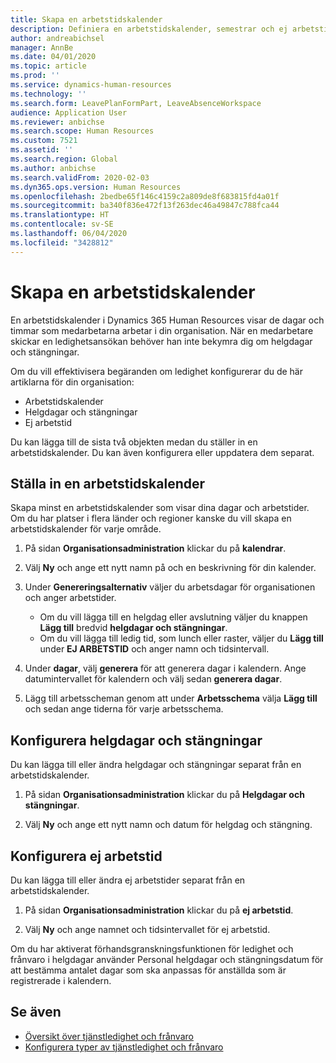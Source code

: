 ```yaml
---
title: Skapa en arbetstidskalender
description: Definiera en arbetstidskalender, semestrar och ej arbetstider i Dynamics 365 Human Resources.
author: andreabichsel
manager: AnnBe
ms.date: 04/01/2020
ms.topic: article
ms.prod: ''
ms.service: dynamics-human-resources
ms.technology: ''
ms.search.form: LeavePlanFormPart, LeaveAbsenceWorkspace
audience: Application User
ms.reviewer: anbichse
ms.search.scope: Human Resources
ms.custom: 7521
ms.assetid: ''
ms.search.region: Global
ms.author: anbichse
ms.search.validFrom: 2020-02-03
ms.dyn365.ops.version: Human Resources
ms.openlocfilehash: 2bedbe65f146c4159c2a809de8f683815fd4a01f
ms.sourcegitcommit: ba340f836e472f13f263dec46a49847c788fca44
ms.translationtype: HT
ms.contentlocale: sv-SE
ms.lasthandoff: 06/04/2020
ms.locfileid: "3428812"
---
```

# <a name="create-a-working-time-calendar"></a>Skapa en arbetstidskalender

En arbetstidskalender i Dynamics 365 Human Resources visar de dagar och timmar som medarbetarna arbetar i din organisation. När en medarbetare skickar en ledighetsansökan behöver han inte bekymra dig om helgdagar och stängningar.

Om du vill effektivisera begäranden om ledighet konfigurerar du de här artiklarna för din organisation:

- Arbetstidskalender
- Helgdagar och stängningar
- Ej arbetstid

Du kan lägga till de sista två objekten medan du ställer in en arbetstidskalender. Du kan även konfigurera eller uppdatera dem separat.

## <a name="set-up-a-working-time-calendar"></a>Ställa in en arbetstidskalender

Skapa minst en arbetstidskalender som visar dina dagar och arbetstider. Om du har platser i flera länder och regioner kanske du vill skapa en arbetstidskalender för varje område.

1. På sidan **Organisationsadministration** klickar du på **kalendrar**.

2. Välj **Ny** och ange ett nytt namn på och en beskrivning för din kalender.

3. Under **Genereringsalternativ** väljer du arbetsdagar för organisationen och anger arbetstider. 
   - Om du vill lägga till en helgdag eller avslutning väljer du knappen **Lägg till** bredvid **helgdagar och stängningar**.
   - Om du vill lägga till ledig tid, som lunch eller raster, väljer du **Lägg till** under **EJ ARBETSTID** och anger namn och tidsintervall.

4. Under **dagar**, välj **generera** för att generera dagar i kalendern. Ange datumintervallet för kalendern och välj sedan **generera dagar**.

5. Lägg till arbetsscheman genom att under **Arbetsschema** välja **Lägg till** och sedan ange tiderna för varje arbetsschema.

## <a name="configure-holidays-and-closures"></a>Konfigurera helgdagar och stängningar

Du kan lägga till eller ändra helgdagar och stängningar separat från en arbetstidskalender.

1. På sidan **Organisationsadministration** klickar du på **Helgdagar och stängningar**.

2. Välj **Ny** och ange ett nytt namn och datum för helgdag och stängning.

## <a name="configure-non-work-time"></a>Konfigurera ej arbetstid

Du kan lägga till eller ändra ej arbetstider separat från en arbetstidskalender.

1. På sidan **Organisationsadministration** klickar du på **ej arbetstid**.

2. Välj **Ny** och ange namnet och tidsintervallet för ej arbetstid.

Om du har aktiverat förhandsgranskningsfunktionen för ledighet och frånvaro i helgdagar använder Personal helgdagar och stängningsdatum för att bestämma antalet dagar som ska anpassas för anställda som är registrerade i kalendern.

## <a name="see-also"></a>Se även

- [Översikt över tjänstledighet och frånvaro](hr-leave-and-absence-overview.md)
- [Konfigurera typer av tjänstledighet och frånvaro](hr-leave-and-absence-types.md)
